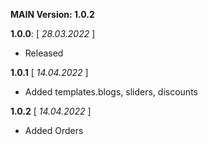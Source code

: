 **MAIN Version: 1.0.2**

**1.0.0**: [ _28.03.2022_  ]
- Released

**1.0.1** [  _14.04.2022_ ]
- Added templates.blogs, sliders, discounts


**1.0.2** [  _14.04.2022_ ]
- Added Orders
